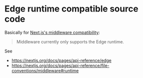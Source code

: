 # Edge runtime compatible source code

Basically for [Next.js's middleware compatibility](https://nextjs.org/docs/pages/api-reference/file-conventions/middleware#runtime):

> Middleware currently only supports the Edge runtime.

See

- https://nextjs.org/docs/pages/api-reference/edge
- https://nextjs.org/docs/pages/api-reference/file-conventions/middleware#runtime
